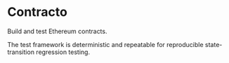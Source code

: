 Contracto
=========

Build and test Ethereum contracts.

The test framework is deterministic and repeatable for reproducible state-transition regression testing.
